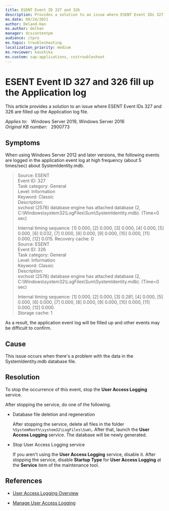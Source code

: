 ```yaml
---
title: ESENT Event ID 327 and 326
description: Provides a solution to an issue where ESENT Event IDs 327 and 326 are filled up the Application log file.
ms.date: 09/24/2021
author: Deland-Han
ms.author: delhan
manager: dcscontentpm
audience: itpro
ms.topic: troubleshooting
localization_priority: medium
ms.reviewer: kaushika
ms.custom: sap:applications, csstroubleshoot
---
```

# ESENT Event ID 327 and 326 fill up the Application log

This article provides a solution to an issue where ESENT Event IDs 327 and 326 are filled up the Application log file.

_Applies to:_ &nbsp; Windows Server 2019, Windows Server 2016  
_Original KB number:_ &nbsp; 2900773

## Symptoms

When using Windows Server 2012 and later versions, the following events are logged in the application event log at high frequency (about 5 times/sec) about SystemIdentity.mdb.

> Source: ESENT  
Event ID: 327  
Task category: General  
Level: Information  
Keyword: Classic  
Description:  
svchost (2576) database engine has attached database (2, C:\Windows\system32\LogFiles\Sum\SystemIdentity.mdb). (Time=0 sec)  
>
> Internal timing sequence: [1] 0.000, [2] 0.000, [3] 0.000, [4] 0.000, [5] 0.000, [6] 0.032, [7] 0.000, [8] 0.000, [9] 0.000, [10] 0.000, [11] 0.000, [12] 0.015.
Recovery cache: 0  
Source: ESENT  
Event ID: 326  
Task category: General  
Level: Information  
Keyword: Classic  
Description:  
svchost (2576) database engine has attached database (2, C:\Windows\system32\LogFiles\Sum\SystemIdentity.mdb). (Time=0 sec)  
>
> Internal timing sequence: [1] 0.000, [2] 0.000, [3] 0.281, [4] 0.000, [5] 0.000, [6] 0.000, [7] 0.000, [8] 0.000, [9] 0.000, [10] 0.000, [11] 0.000, [12] 0.000.  
Storage cache: 1

As a result, the application event log will be filled up and other events may be difficult to confirm.

## Cause

This issue occurs when there's a problem with the data in the SystemIdentity.mdb database file.

## Resolution

To stop the occurrence of this event, stop the **User Access Logging** service.

After stopping the service, do one of the following.

- Database file deletion and regeneration

    After stopping the service, delete all files in the folder `%SystemRoot%\system32\LogFiles\Sum\`. After that, launch the **User Access Logging** service. The database will be newly generated.

- Stop User Access Logging service

    If you aren't using the **User Access Logging** service, disable it. After stopping the service, disable **Startup Type** for **User Access Logging** at the **Service** item of the maintenance tool.

## References

- [User Access Logging Overview](/previous-versions/windows/it-pro/windows-server-2012-R2-and-2012/hh849634(v=ws.11))

- [Manage User Access Logging](/previous-versions/windows/it-pro/windows-server-2012-R2-and-2012/jj574126(v=ws.11))
